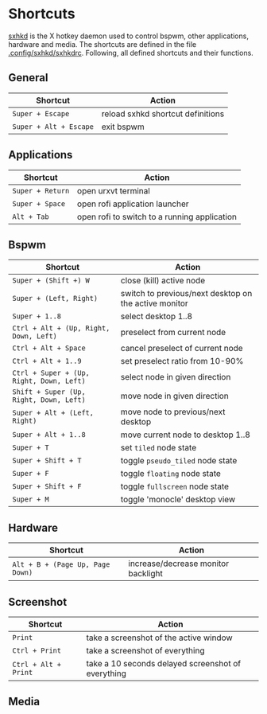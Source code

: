 # Shortcuts
[sxhkd](https://github.com/baskerville/sxhkd) is the X hotkey daemon used to control bspwm, other applications, hardware and media. The shortcuts are defined in the file [.config/sxhkd/sxhkdrc](.config/sxhkd/sxhkdrc). Following, all defined shortcuts and their functions.

## General

Shortcut|Action
---|---
`Super + Escape`|reload sxhkd shortcut definitions
`Super + Alt + Escape`|exit bspwm

## Applications

Shortcut|Action
---|---
`Super + Return`|open urxvt terminal
`Super + Space`|open rofi application launcher
`Alt + Tab`|open rofi to switch to a running application

## Bspwm

Shortcut|Action
---|---
`Super + (Shift +) W`|close (kill) active node
`Super + (Left, Right)`|switch to previous/next desktop on the active monitor
`Super + 1..8`|select desktop 1..8
`Ctrl + Alt + (Up, Right, Down, Left)`|preselect from current node
`Ctrl + Alt + Space`|cancel preselect of current node
`Ctrl + Alt + 1..9`|set preselect ratio from 10-90%
`Ctrl + Super + (Up, Right, Down, Left)`|select node in given direction
`Shift + Super (Up, Right, Down, Left)`|move node in given direction
`Super + Alt + (Left, Right)`|move node to previous/next desktop
`Super + Alt + 1..8`|move current node to desktop 1..8
`Super + T`|set `tiled` node state
`Super + Shift + T`|toggle `pseudo_tiled` node state
`Super + F`|toggle `floating` node state
`Super + Shift + F`|toggle `fullscreen` node state
`Super + M`|toggle 'monocle' desktop view

## Hardware

Shortcut|Action
---|---
`Alt + B + (Page Up, Page Down)`|increase/decrease monitor backlight

## Screenshot
Shortcut|Action
---|---
`Print`|take a screenshot of the active window
`Ctrl + Print`|take a screenshot of everything
`Ctrl + Alt + Print`|take a 10 seconds delayed screenshot of everything

## Media
